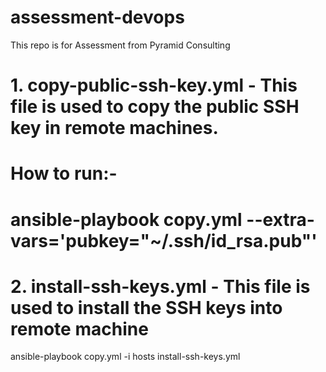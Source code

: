 # assessment-devops
This repo is for Assessment from Pyramid Consulting

# 1. copy-public-ssh-key.yml - This file is used to copy the public SSH key in remote machines.

# How to run:- 
 
# ansible-playbook copy.yml --extra-vars='pubkey="~/.ssh/id_rsa.pub"' 

# 2. install-ssh-keys.yml - This file is used to install the SSH keys into remote machine
ansible-playbook copy.yml -i hosts install-ssh-keys.yml 
